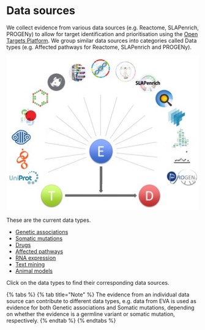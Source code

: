 # Data sources

We collect evidence from various data sources \(e.g. Reactome, SLAPenrich, PROGENy\) to allow for target identification and prioritisation using the [Open Targets Platform](https://www.targetvalidation.org/). We group similar data sources into categories called Data types \(e.g. Affected pathways for Reactome, SLAPenrich and PROGENy\).

![](../.gitbook/assets/data_sources_may18%20%281%29.jpg)



These are the current data types.

* [Genetic associations](https://docs.targetvalidation.org/data-sources/genetic-associations)
* [Somatic mutations](https://docs.targetvalidation.org/data-sources/somatic-mutations)
* [Drugs](https://docs.targetvalidation.org/data-sources/drugs)
* [Affected pathways](https://docs.targetvalidation.org/data-sources/affected-pathways)
* [RNA expression](https://docs.targetvalidation.org/data-sources/rna-expression)
* [Text mining](https://docs.targetvalidation.org/data-sources/text-mining)
* [Animal models](https://docs.targetvalidation.org/data-sources/animal-models)

Click on the data types to find their corresponding data sources.

{% tabs %}
{% tab title="Note" %}
The evidence from an individual data source can contribute to different data types, e.g. data from EVA is used as evidence for both Genetic associations and Somatic mutations, depending on whether the evidence is a germline variant or somatic mutation, respectively.
{% endtab %}
{% endtabs %}





